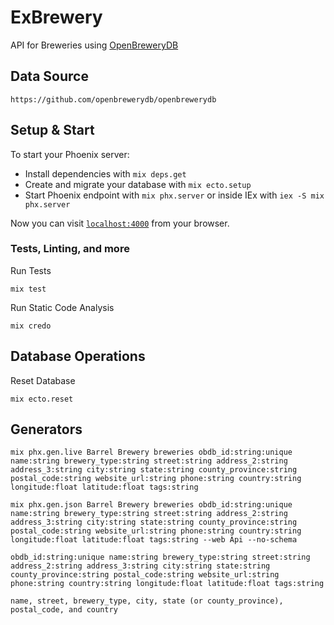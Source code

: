 # ExBrewery

API for Breweries using [OpenBreweryDB](https://www.openbrewerydb.org/)

## Data Source

    https://github.com/openbrewerydb/openbrewerydb

## Setup & Start

To start your Phoenix server:

* Install dependencies with `mix deps.get`
* Create and migrate your database with `mix ecto.setup`
* Start Phoenix endpoint with `mix phx.server` or inside IEx with `iex -S mix phx.server`

Now you can visit [`localhost:4000`](http://localhost:4000) from your browser.

### Tests, Linting, and more

Run Tests

    mix test

Run Static Code Analysis  

    mix credo

## Database Operations

Reset Database

    mix ecto.reset


## Generators

    mix phx.gen.live Barrel Brewery breweries obdb_id:string:unique name:string brewery_type:string street:string address_2:string address_3:string city:string state:string county_province:string postal_code:string website_url:string phone:string country:string longitude:float latitude:float tags:string 

    mix phx.gen.json Barrel Brewery breweries obdb_id:string:unique name:string brewery_type:string street:string address_2:string address_3:string city:string state:string county_province:string postal_code:string website_url:string phone:string country:string longitude:float latitude:float tags:string --web Api --no-schema

    obdb_id:string:unique name:string brewery_type:string street:string address_2:string address_3:string city:string state:string county_province:string postal_code:string website_url:string phone:string country:string longitude:float latitude:float tags:string 

    name, street, brewery_type, city, state (or county_province), postal_code, and country